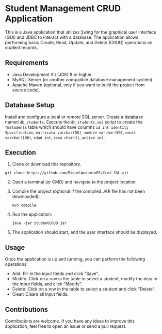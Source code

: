 # Student Management CRUD Application

This is a Java application that utilizes Swing for the graphical user interface (GUI) and JDBC to interact with a database. The application allows performing basic Create, Read, Update, and Delete (CRUD) operations on student records.
 
## Requirements

* Java Development Kit (JDK) 8 or higher.
* MySQL Server (or another compatible database management system).
* Apache Maven (optional, only if you want to build the project from source code).
 
## Database Setup

  Install and configure a local or remote SQL server.
  Create a database named `db_students`.
  Execute the `db_students.sql` script to create the `TBStudents` table which should have columns `id int identity Specification`, ```matricula varchar(50)```, ```nombre varchar(50)```, ```email varchar(100)```, ```edad int```, ```sexo char(1)```, ```activo int```.

## Execution

1.  Clone or download this repository.
   ```
git clone https://github.com/MiguelAntonioRS/Crud-SQL.git
```
2. Open a terminal (or CMD) and navigate to the project location.
3. Compile the project (optional if the compiled JAR file has not been downloaded):
   
    ```
    mvn compile
    ```
4. Run the application:
   
    ```
    java -jar StudentCRUD.jar
    ```
5. The application should start, and the user interface should be displayed.

## Usage

Once the application is up and running, you can perform the following operations:

* Add: Fill in the input fields and click "Save".
* Modify: Click on a row in the table to select a student, modify the data in the input fields, and click "Modify".
* Delete: Click on a row in the table to select a student and click "Delete".
* Clear: Clears all input fields.

## Contributions

Contributions are welcome. If you have any ideas to improve this application, feel free to open an issue or send a pull request.


